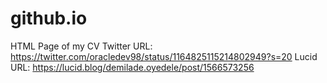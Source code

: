 # github.io
HTML Page of my CV
Twitter URL: https://twitter.com/oracledev98/status/1164825115214802949?s=20
Lucid URL: https://lucid.blog/demilade.oyedele/post/1566573256
